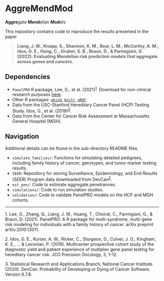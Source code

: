 # AggreMendMod

**Aggre**gate **Mend**elian **Mod**els

This repository contains code to reproduce the results presented in the paper 

> **Liang, J. W., Knapp, S., Shannon, K. M., Bear, L. M., McCarthy, A. M., Idos, G. E., Hong, C., Gruber, S. B., Braun, D., & Parmigiani, G. (2022). Evaluating Mendelian risk prediction models that aggregate across genes and cancers.**


## Dependencies
- `PanelPRO` R package, Lee, G., et al. (2021)<sup>[1](#myfootnote1)</sup>. Download for non-clinical research purposes [here](https://projects.iq.harvard.edu/bayesmendel/panelpro).
- Other R packages: [`abind`](https://cran.r-project.org/web/packages/abind/index.html), [`knitr`](https://cran.r-project.org/web/packages/knitr/index.html), [`pROC`](https://cran.r-project.org/web/packages/pROC/index.html)
- Data from the USC-Stanford Hereditary Cancer Panel (HCP) Testing Study. Idos, G., et al. (2019)<sup>[2](#myfootnote2)</sup>. 
- Data from the Center for Cancer Risk Assessment at Massachusetts General Hospital (MGH). 

## Navigation
Additional details can be found in the sub-directory README files. 

- `simulate_families/`: Functions for simulating detailed pedigrees, including family history of cancer, genotypes, and tumor marker testing results. 
- `SEER`: Repository for storing Surveillance, Epidemiology, and End Results (SEER) Program data downloaded from DevCan<sup>[3](#myfootnote3)</sup>. 
- `est_pen/`: Code to estimate aggregate penetrances. 
- `simulations/`: Code to run simulation studies. 
- `validation/`: Code to validate PanelPRO models on the HCP and MGH cohorts. 

---

<a name="myfootnote1">1</a>. Lee, G., Zhang, Q., Liang, J. W., Huang, T., Choirat, C., Parmigiani, G., & Braun, D. (2021). PanelPRO: A R package for multi-syndrome, multi-gene risk modeling for individuals with a family history of cancer. arXiv preprint arXiv:2010.13011.

<a name="myfootnote2">2</a>. Idos, G. E., Kurian, A. W., Ricker, C., Sturgeon, D., Culver, J. O., Kingham, K. E., ... & Levonian, P. (2019). Multicenter prospective cohort study of the diagnostic yield and patient experience of multiplex gene panel testing for hereditary cancer risk. JCO Precision Oncology, 3, 1-12.

<a name="myfootnote3">3</a>. Statistical Research and Applications Branch, National Cancer Institute. (2020). DevCan: Probability of Developing or Dying of Cancer Software. Version 6.7.8.
